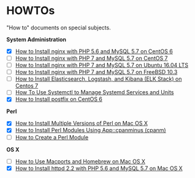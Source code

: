 # HOWTOs

"How to" documents on special subjects.

**System Administration**

- [x] [How to Install nginx with PHP 5.6 and MySQL 5.7 on CentOS 6](howto-install-nginx-php56-mysql57-on-centos6.md)
- [ ] [How to Install nginx with PHP 7 and MySQL 5.7 on CentOS 7](howto-install-nginx-php7-mysql57-on-centos7.md)
- [ ] [How to Install nginx with PHP 7 and MySQL 5.7 on Ubuntu 16.04 LTS](howto-install-nginx-php7-mysql57-on-ubuntu1604.md)
- [ ] [How to Install nginx with PHP 7 and MySQL 5.7 on FreeBSD 10.3](howto-install-nginx-php7-mysql57-on-freebsd.md)
- [ ] [How to Install Elasticsearch, Logstash, and Kibana (ELK Stack) on Centos 7](howto-install-elasticsearch-logstash-and-kibana-on-centos7.md)
- [ ] [How To Use Systemctl to Manage Systemd Services and Units](howto-use-systemctl-to-manage-systemd-services-in-centos7.md)
- [x] [How to Install postfix on CentOS 6](howto-install-postfix-on-centos6.md)

**Perl**

- [x] [How to Install Multiple Versions of Perl on Mac OS X](howto-install-multiple-versions-of-perl-on-macosx.md)
- [x] [How to Install Perl Modules Using App::cpanminus (cpanm)](howto-install-perl-moudles-using-cpanminus.md)
- [ ] [How to Create a Perl Module](howto-create-a-perl-module.md)

**OS X**

- [ ] [How to Use Macports and Homebrew on Mac OS X](howto-use-macports-and-homebrew-on-macosx.md)
- [x] [How to Install httpd 2.2 with PHP 5.6 and MySQL 5.7 on Mac OS X](howto-install-httpd22-php56-mysql57-on-macosx.md)

